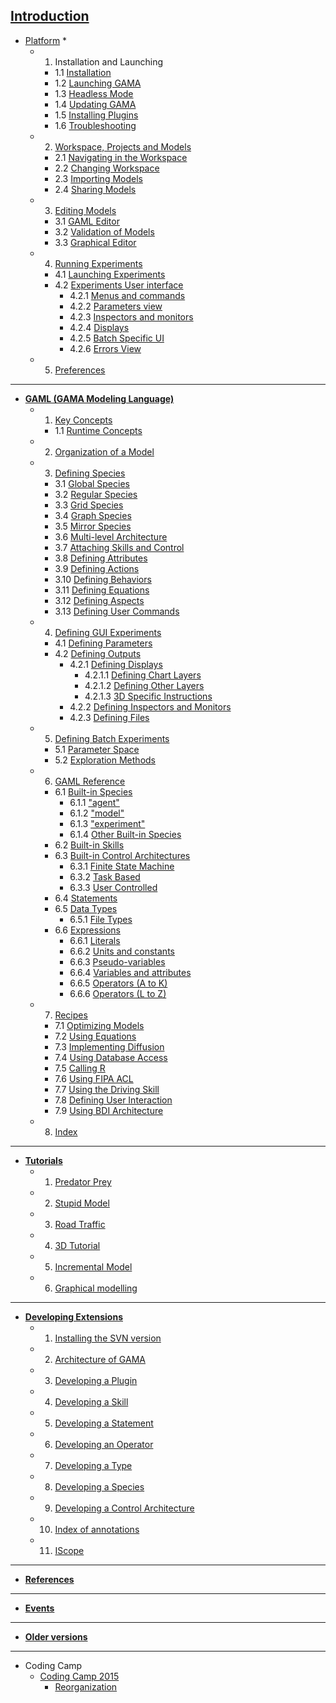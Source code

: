 **[Introduction](G__Overview)**
---
  * [Platform](G__Platform) *
    * 1. Installation and Launching
      * 1.1 [Installation](G__Installation)
      * 1.2 [Launching GAMA](G__Launching)
      * 1.3 [Headless Mode](G__Headless)
      * 1.4 [Updating GAMA](G__Updating)
      * 1.5 [Installing Plugins](G__InstallingPlugins)
      * 1.6 [Troubleshooting](G__Troubleshooting)
    * 2. [Workspace, Projects and Models](G__Workspace)
      * 2.1 [Navigating in the Workspace](G__NavigatingWorkspace)
      * 2.2 [Changing Workspace](G__ChangingWorkspace)
      * 2.3 [Importing Models](G__ImportingModels)
      * 2.4 [Sharing Models](G__SharingModels)
    * 3. [Editing Models](G__EditingModels)
      * 3.1 [GAML Editor](G__GamlEditor)
      * 3.2 [Validation of Models](G__ValidationOfModels)
      * 3.3 [Graphical Editor](G__GraphicalEditor)
    * 4. [Running Experiments](G__RunningExperiments)
      * 4.1 [Launching Experiments](G__LaunchingExperiments)
      * 4.2 [Experiments User interface](G__ExperimentsUserInterface)
        * 4.2.1 [Menus and commands](G__MenusAndCommands)
        * 4.2.2 [Parameters view](G__ParametersView)
        * 4.2.3 [Inspectors and monitors](G__InspectorsAndMonitors)
        * 4.2.4 [Displays](G__Displays)
        * 4.2.5 [Batch Specific UI](G__BatchSpecific)
        * 4.2.6 [Errors View](G__ErrorsView)
    * 5. [Preferences](G__Preferences)
---

  * **[GAML (GAMA Modeling Language)](G__GamlLanguage)**
    * 1. [Key Concepts](G__KeyConcepts)
      * 1.1 [Runtime Concepts](G__RuntimeConcepts)
    * 2. [Organization of a Model](G__OrganizationModel)
    * 3. [Defining Species](G__DefiningSpecies)
      * 3.1 [Global Species](G__GlobalSpecies)
      * 3.2 [Regular Species](G__RegularSpecies)
      * 3.3 [Grid Species](G__GridSpecies)
      * 3.4 [Graph Species](G__GraphSpecies)
      * 3.5 [Mirror Species](G__MirrorSpecies)
      * 3.6 [Multi-level Architecture](G__MultiLevel)
      * 3.7 [Attaching Skills and Control](G__SkillsAndControl)
      * 3.8 [Defining Attributes](G__DefiningAttributes)
      * 3.9 [Defining Actions](G__DefiningActions)
      * 3.10 [Defining Behaviors](G__DefiningBehaviors)
      * 3.11 [Defining Equations](G__DefiningEquations)
      * 3.12 [Defining Aspects](G__DefiningAspects)
      * 3.13 [Defining User Commands](G__DefiningUserCommands)
    * 4. [Defining GUI Experiments](G__DefiningExperiments)
      * 4.1 [Defining Parameters](G__DefiningParameters)
      * 4.2 [Defining Outputs](G__DefiningOutputs)
        * 4.2.1 [Defining Displays](G__DefiningDisplays)
          * 4.2.1.1 [Defining Chart Layers](G__DefiningChartLayers)
          * 4.2.1.2 [Defining Other Layers](G__DefiningOtherLayers)
          * 4.2.1.3 [3D Specific Instructions](G__3DSpecificInstructions)
        * 4.2.2 [Defining Inspectors and Monitors](G__DefiningMonitorsAndInspectors)
        * 4.2.3 [Defining Files](G__DefiningFiles)
    * 5. [Defining Batch Experiments](G__BatchExperiments)
      * 5.1 [Parameter Space](G__ParameterSpace)
      * 5.2 [Exploration Methods](G__ExplorationMethods)
    * 6. [GAML Reference](G__GamlReference)
      * 6.1 [Built-in Species](G__BuiltInSpecies)
        * 6.1.1 ["agent"](G__AgentBuiltInSpecies)
        * 6.1.2 ["model"](G__ModelBuiltInSpecies)
        * 6.1.3 ["experiment"](G__ExperimentBuiltInSpecies)
        * 6.1.4 [Other Built-in Species](G__OtherBuiltInSpecies)
      * 6.2 [Built-in Skills](G__BuiltInSkills)
      * 6.3 [Built-in Control Architectures](G__BuiltInControlArchitectures)
        * 6.3.1 [Finite State Machine](G__FiniteStateMachine)
        * 6.3.2 [Task Based](G__TaskBased)
        * 6.3.3 [User Controlled](G__UserControlled)
      * 6.4 [Statements](G__Statements)
      * 6.5 [Data Types](G__DataTypes)
        * 6.5.1 [File Types](G__FileTypes)
      * 6.6 [Expressions](G__Expressions)
        * 6.6.1 [Literals](G__Literals)
        * 6.6.2 [Units and constants](G__UnitsAndConstants)
        * 6.6.3 [Pseudo-variables](G__PseudoVariables)
        * 6.6.4 [Variables and attributes](G__VariablesAndAttributes)
        * 6.6.5 [Operators (A to K)](G__OperatorsAK)
        * 6.6.6 [Operators (L to Z)](G__OperatorsLZ)
    * 7. [Recipes](G__Recipes)
      * 7.1 [Optimizing Models](G__OptimizingModels)
      * 7.2 [Using Equations](G__UsingEquations)
      * 7.3 [Implementing Diffusion](G__Diffusion)
      * 7.4 [Using Database Access](G__UsingDatabase)
      * 7.5 [Calling R](G__CallingR)
      * 7.6 [Using FIPA ACL](G__UsingFIPAACL)
      * 7.7 [Using the Driving Skill](G__UsingDringSkill)
      * 7.8 [Defining User Interaction](G__DefininUserInteraction)
      * 7.9 [Using BDI Architecture](G__UsingBDI)
    * 8. [Index](G__Index)
---

  * **[Tutorials](G__Tutorials)**
    * 1. [Predator Prey](Tutorial__PredatorPreyTutorial)
    * 2. [Stupid Model](Tutorial__StupidModelTutorial)
    * 3. [Road Traffic](Tutorial__RoadTrafficTutorial)
    * 4. [3D Tutorial](Tutorial__ThreeDTutorial)
    * 5. [Incremental Model](Tutorial__IncrementalTutorial)
    * 6. [Graphical modelling](Tutorial__GraphicModelling)
---

  * **[Developing Extensions](G__DevelopingExtensions)**
    * 1. [Installing the SVN version](G__InstallingSvnVersion)
    * 2. [Architecture of GAMA](G__GamaArchitecture)
    * 3. [Developing a Plugin](G__DevelopingPlugins)
    * 4. [Developing a Skill](G__DevelopingSkills)
    * 5. [Developing a Statement](G__DevelopingStatements)
    * 6. [Developing an Operator](G__DevelopingOperators)
    * 7. [Developing a Type](G__DevelopingTypes)
    * 8. [Developing a Species](G__DevelopingSpecies)
    * 9. [Developing a Control Architecture](G__DevelopingControlArchitectures)
    * 10. [Index of annotations](G__DevelopingIndexAnnotations)
    * 11. [IScope](G__DevelopingIScope)
---

  * **[References](G__References)**
---

  * **[Events](G__Events)**
---

  * **[Older versions](G__OlderVersions)**
---

  * Coding Camp
    * [Coding Camp 2015](CodingCamp2015)
      * [Reorganization](Reorganization)